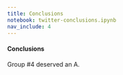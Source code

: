 ```yaml
---
title: Conclusions
notebook: twitter-conclusions.ipynb
nav_include: 4
---
```


#### Conclusions

Group #4 deserved an A.
